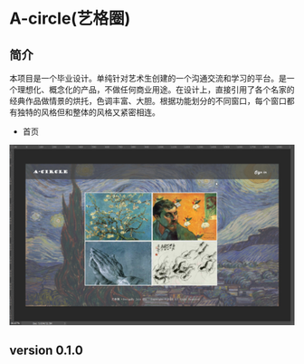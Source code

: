 # A-circle(艺格圈)

## 简介

本项目是一个毕业设计。单纯针对艺术生创建的一个沟通交流和学习的平台。是一个理想化、概念化的产品，不做任何商业用途。在设计上，直接引用了各个名家的经典作品做情景的烘托，色调丰富、大胆。根据功能划分的不同窗口，每个窗口都有独特的风格但和整体的风格又紧密相连。

* 首页

![首页设计图](https://github.com/Mooooom713/a-circle/blob/master/image/2019-02-05_16-32-09.png)

## version 0.1.0
